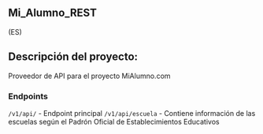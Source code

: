 ## Mi_Alumno_REST

(ES)

## Descripción del proyecto:
Proveedor de API para el proyecto MiAlumno.com

### Endpoints

`/v1/api/` - Endpoint principal
`/v1/api/escuela` - Contiene información de las escuelas según el Padrón Oficial de Establecimientos Educativos
